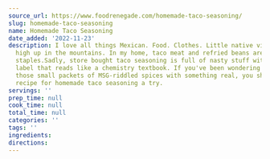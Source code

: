 ```yaml
---
source_url: https://www.foodrenegade.com/homemade-taco-seasoning/
slug: homemade-taco-seasoning
name: Homemade Taco Seasoning
date_added: '2022-11-23'
description: I love all things Mexican. Food. Clothes. Little native villages perched
  high up in the mountains. In my home, taco meat and refried beans are veritable
  staples.Sadly, store bought taco seasoning is full of nasty stuff with an ingredients
  label that reads like a chemistry textbook. If you've been wondering how to replace
  those small packets of MSG-riddled spices with something real, you should give this
  recipe for homemade taco seasoning a try.
servings: ''
prep_time: null
cook_time: null
total_time: null
categories: ''
tags: ''
ingredients:
directions:
---
```

